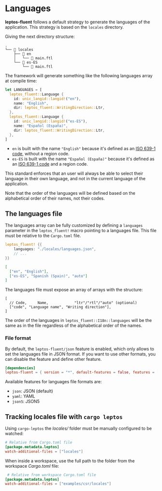 # Languages

**leptos-fluent** follows a default strategy to generate the languages
of the application. This strategy is based on the `locales` directory.

Giving the next directory structure:

```plaintext
.
└── 📁 locales
    ├── 📁 en
    │   └── 📄 main.ftl
    └── 📁 es-ES
        └── 📄 main.ftl
```

The framework will generate something like the following languages array at
compile time:

```rust
let LANGUAGES = [
  leptos_fluent::Language {
    id: unic_langid::langid!("en"),
    name: "English",
    dir: leptos_fluent::WritingDirection::Ltr,
  },
  leptos_fluent::Language {
    id: unic_langid::langid!("es-ES"),
    name: "Español (España)",
    dir: leptos_fluent::WritingDirection::Ltr,
  },
]
```

- `en` is built with the name `"English"` because it's defined as an
  [ISO 639-1 code], without a region code.
- `es-ES` is built with the name `"Español (España)"` because it's defined
  as an [ISO 639-1 code] and a region code.

This standard enforces that an user will always be able to select their
language in their own language, and not in the current language of the
application.

Note that the order of the languages will be defined based on the alphabetical
order of their names, not their codes.

## The languages file

The languages array can be fully customized by defining a `languages` parameter
in the `leptos_fluent!` macro pointing to a languages file. This file must
be relative to the `Cargo.toml` file.

```rust
leptos_fluent! {{
    languages: "./locales/languages.json",
    // ...
}}
```

```json
[
  ["en", "English"],
  ["es-ES", "Spanish (Spain)", "auto"]
]
```

The languages file must expose an array of arrays with the structure:

```json5
[
  // Code,     Name,            "ltr"/"rtl"/"auto" (optional)
  ["code", "Language name", "Writing direction"],
]
```

The order of the languages in `leptos_fluent::I18n::languages` will be
the same as in the file regardless of the alphabetical order of the names.

### File format

By default, the `leptos-fluent/json` feature is enabled, which only
allows to set the languages file in JSON format. If you want to use
other formats, you can disable the feature and define other feature.

```toml
[dependencies]
leptos-fluent = { version = "*", default-features = false, features = ["json5"] }
```

Available features for languages file formats are:

- `json`: JSON (default)
- `yaml`: YAML
- `json5`: JSON5

## Tracking locales file with `cargo leptos`

Using `cargo-leptos` the _locales/_ folder must be manually
configured to be watched:

```toml
# Relative from Cargo.toml file
[package.metadata.leptos]
watch-additional-files = ["locales"]
```

When inside a workspace, use the full path to the folder from the
workspace _Cargo.toml_ file:

```toml
 # Relative from workspace Cargo.toml file
[package.metadata.leptos]
watch-additional-files = ["examples/csr/locales"]
```

[ISO 639-1 code]: https://en.wikipedia.org/wiki/ISO_639-1
